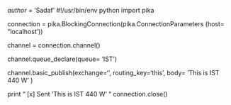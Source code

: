 _author_ = ’Sadaf’
#!/usr/bin/env python
import pika

connection = pika.BlockingConnection(pika.ConnectionParameters (host= “localhost’))

channel = connection.channel()

channel.queue_declare(queue= ‘IST’)

channel.basic_publish(exchange=‘’, routing_key=‘this’, body= ’This is IST 440 W’ )

print “ [x] Sent ’This is IST 440 W’ “
connection.close()


